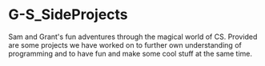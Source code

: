# G-S_SideProjects
Sam and Grant's fun adventures through the magical world of CS.
Provided are some projects we have worked on to further own understanding of programming and to have fun and make some cool stuff at the same time.
